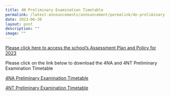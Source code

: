 ```yaml
---
title: 4N Preliminary Examination Timetable
permalink: /latest-announcements/announcement/permalink/4n-preliminary-examination-timetable/
date: 2023-06-30
layout: post
description: ""
image: ""
---
```

[Please click here to access the school’s Assessment Plan and Policy for 2023](https://www.bartleysec.moe.edu.sg/our-holistic-curriculum/instructional-programmes/assessment-matters/)<br>

Please click on the link below to download the 4NA and 4NT Preliminary Examination Timetable 

[4NA Preliminary Examination Timetable](/files/4na%20prelim%202023_timetable%20updated%2026%20jun%202023_v2_latest.pdf) <br>

[4NT Preliminary Examination Timetable](/files/4nt%20prelim%202023_timetable%20updated%204%20jul%202023.pdf)